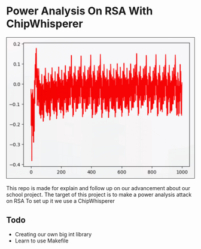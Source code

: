 # Power Analysis On RSA With ChipWhisperer

![Thumbnail](/assets/img/readme_thumbnail.png "Thumbnail")
	
This repo is made for explain and follow up on our advancement about our school project.
The target of this project is to make a power analysis attack on RSA 
To set up it we use a ChipWhisperer 

## Todo

- Creating our own big int library
- Learn to use Makefile